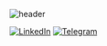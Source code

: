 ![header](https://capsule-render.vercel.app/api?type=wave&color=auto&height=300&section=header&text=capsule%20render&fontSize=90)

[![LinkedIn](https://img.shields.io/badge/LinkedIn-blue?logo=linkedin&logoColor=white)](https://www.linkedin.com/in/yakiv-lytovchenko-273674335/)
[![Telegram](https://img.shields.io/badge/Telegram-2CA5E0?logo=telegram&logoColor=white)](https://t.me/RTCET)
